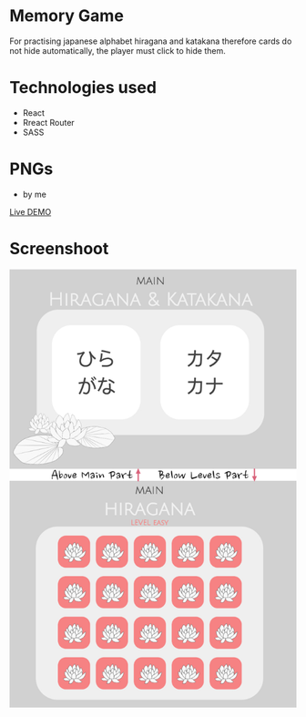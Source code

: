 # Memory Game
For practising japanese alphabet hiragana and katakana therefore cards do not hide automatically, the player must click to hide them.

# Technologies used
- React
- Rreact Router
- SASS

#  PNGs
- by me

[Live DEMO](https://dyminki.github.io/MemoryGame/)

# Screenshoot

![Image](https://github.com/dyminki/MemoryGame/blob/master/memory.jpg)
